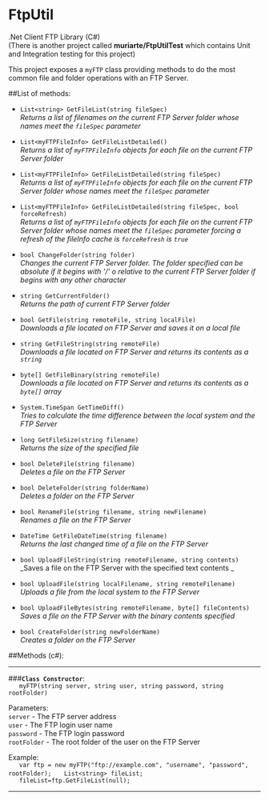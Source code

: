FtpUtil
=======

.Net Client FTP Library (C#)  
(There is another project called **muriarte/FtpUtilTest** which contains Unit and Integration testing for this project)

This project exposes a `myFTP` class providing methods to do the most common file and folder operations with an FTP Server.

##List of methods:  

- `List<string> GetFileList(string fileSpec)`  
  _Returns a list of filenames on the current FTP Server folder whose names meet the `fileSpec` parameter_  

- `List<myFTPFileInfo> GetFileListDetailed()`  
  _Returns a list of `myFTPFileInfo` objects for each file on the current FTP Server folder_  

- `List<myFTPFileInfo> GetFileListDetailed(string fileSpec)`  
  _Returns a list of `myFTPFileInfo` objects for each file on the current FTP Server folder  whose names meet the `fileSpec` parameter_  

- `List<myFTPFileInfo> GetFileListDetailed(string fileSpec, bool forceRefresh)`  
  _Returns a list of `myFTPFileInfo` objects for each file on the current FTP Server folder  whose names meet the `fileSpec` parameter forcing a refresh of the fileInfo cache is `forceRefresh` is `true`_  

- `bool ChangeFolder(string folder)`  
  _Changes the current FTP Server folder. The folder specified can be absolute if it begins with '/' o relative to the current FTP Server folder if begins with any other character_  

- `string GetCurrentFolder()`  
  _Returns the path of current FTP Server folder_  

- `bool GetFile(string remoteFile, string localFile)`  
  _Downloads a file located on FTP Server and saves it on a local file_  

- `string GetFileString(string remoteFile)`  
  _Downloads a file located on FTP Server and returns its contents as a `string`_  

- `byte[] GetFileBinary(string remoteFile)`  
  _Downloads a file located on FTP Server and returns its contents as a `byte[]` array_  

- `System.TimeSpan GetTimeDiff()`  
  _Tries to calculate the time difference between the local system and the FTP Server_  

- `long GetFileSize(string filename)`  
  _Returns the size of the specified file_  

- `bool DeleteFile(string filename)`  
  _Deletes a file on the FTP Server_  

- `bool DeleteFolder(string folderName)`  
  _Deletes a folder on the FTP Server_  

- `bool RenameFile(string filename, string newFilename)`  
  _Renames a file on the FTP Server_  

- `DateTime GetFileDateTime(string filename)`  
  _Returns the last changed time of a file on the FTP Server_  

- `bool UploadFileString(string remoteFilename, string contents)`  
  _Saves a file on the FTP Server with the specified text contents _  

- `bool UploadFile(string localFilename, string remoteFilename)`  
  _Uploads a file from the local system to the FTP Server_  

- `bool UploadFileBytes(string remoteFilename, byte[] fileContents)`  
  _Saves a file on the FTP Server with the binary contents specified_  

- `bool CreateFolder(string newFolderName)`  
  _Creates a folder on the FTP Server_  




##Methods (c#):  

---
###**`Class Constructor`**:  
`	myFTP(string server, string user, string password, string rootFolder)`

Parameters:  
`server`  - The FTP server address  
`user`  - The FTP login user name  
`password`  - The FTP login password  
`rootFolder`  - The root folder of the user on the FTP Server  

Example:  
`	var ftp = new myFTP("ftp://example.com", "username", "password", rootFolder);`
`	List<string> fileList;`  
`	fileList=ftp.GetFileList(null);`

---

